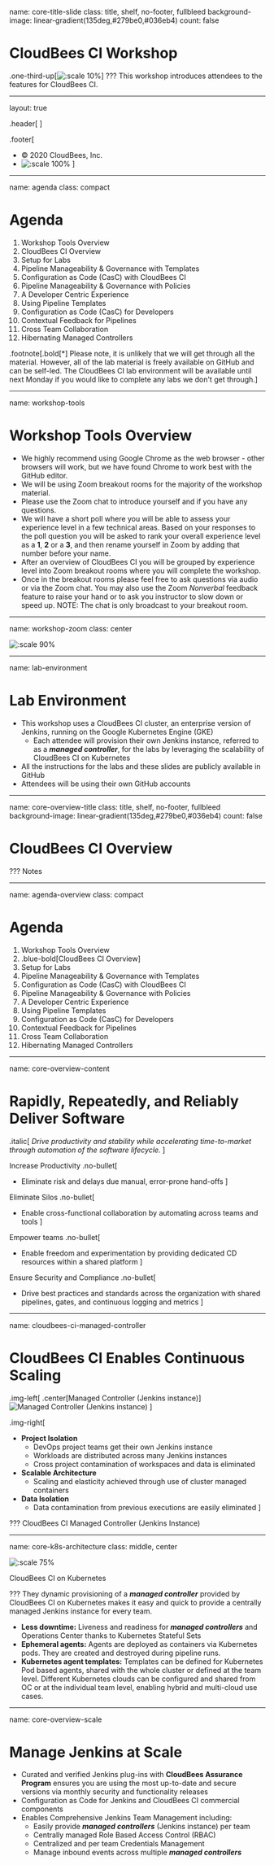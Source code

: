name: core-title-slide
class: title, shelf, no-footer, fullbleed
background-image: linear-gradient(135deg,#279be0,#036eb4)
count: false


# CloudBees CI Workshop
.one-third-up[![:scale 10%](../img/CloudBees-Submark-White.svg)]
???
This workshop introduces attendees to the features for CloudBees CI.

---
layout: true

.header[
]

.footer[
- © 2020 CloudBees, Inc.
- ![:scale 100%](../img/CloudBees-Submark-Full-Color.svg)
]
---
name: agenda
class: compact

# Agenda

1. Workshop Tools Overview
2. CloudBees CI Overview
3. Setup for Labs
4. Pipeline Manageability & Governance with Templates
5. Configuration as Code (CasC) with CloudBees CI
6. Pipeline Manageability & Governance with Policies
7. A Developer Centric Experience
8. Using Pipeline Templates
9. Configuration as Code (CasC) for Developers
10. Contextual Feedback for Pipelines
11. Cross Team Collaboration
12. Hibernating Managed Controllers

.footnote[.bold[*] Please note, it is unlikely that we will get through all the material. However, all of the lab material is freely available on GitHub and can be self-led. The CloudBees CI lab environment will be available until next Monday if you would like to complete any labs we don't get through.]

---
name: workshop-tools
# Workshop Tools Overview

* We highly recommend using Google Chrome as the web browser - other browsers will work, but we have found Chrome to work best with the GitHub editor.
* We will be using Zoom breakout rooms for the majority of the workshop material.
* Please use the Zoom chat to introduce yourself and if you have any questions.
* We will have a short poll where you will be able to assess your experience level in a few technical areas. Based on your responses to the poll question you will be asked to rank your overall experience level as a **1**, **2** or a **3**, and then rename yourself in Zoom by adding that number before your name.
* After an overview of CloudBees CI you will be grouped by experience level into Zoom breakout rooms where you will complete the workshop.
* Once in the breakout rooms please feel free to ask questions via audio or via the Zoom chat. You may also use the Zoom *Nonverbal* feedback feature to raise your hand or to ask you instructor to slow down or speed up. NOTE: The chat is only broadcast to your breakout room.

---
name: workshop-zoom
class: center

![:scale 90%](img/zoom-tools.png)

---
name: lab-environment
# Lab Environment
* This workshop uses a CloudBees CI cluster, an enterprise version of Jenkins, running on the Google Kubernetes Engine (GKE)
  * Each attendee will provision their own Jenkins instance, referred to as a ***managed controller***, for the labs by leveraging the scalability of CloudBees CI on Kubernetes
* All the instructions for the labs and these slides are publicly available in GitHub
* Attendees will be using their own GitHub accounts 

---
name: core-overview-title
class: title, shelf, no-footer, fullbleed
background-image: linear-gradient(135deg,#279be0,#036eb4)
count: false

# CloudBees CI Overview

???
Notes

---
name: agenda-overview
class: compact

# Agenda

1. Workshop Tools Overview
2. .blue-bold[CloudBees CI Overview]
3. Setup for Labs
4. Pipeline Manageability & Governance with Templates
5. Configuration as Code (CasC) with CloudBees CI
6. Pipeline Manageability & Governance with Policies
7. A Developer Centric Experience
8. Using Pipeline Templates
9. Configuration as Code (CasC) for Developers
10. Contextual Feedback for Pipelines
11. Cross Team Collaboration
12. Hibernating Managed Controllers

---
name: core-overview-content

# Rapidly, Repeatedly, and Reliably Deliver Software

.italic[
  *Drive productivity and stability while accelerating time-to-market through automation of the software lifecycle.*
]

Increase Productivity
.no-bullet[
* Eliminate risk and delays due manual, error-prone hand-offs
]

Eliminate Silos
.no-bullet[
* Enable cross-functional collaboration by automating across teams and tools
]

Empower teams
.no-bullet[
* Enable freedom and experimentation by providing dedicated CD resources within a shared platform
]

Ensure Security and Compliance
.no-bullet[
* Drive best practices and standards across the organization with shared pipelines, gates, and continuous logging and metrics
]

---
name: cloudbees-ci-managed-controller

# CloudBees CI Enables Continuous Scaling

.img-left[
  .center[Managed Controller (Jenkins instance)]
![Managed Controller (Jenkins instance)](img/dpa.png)
]

.img-right[
* **Project Isolation**
  * DevOps project teams get their own Jenkins instance
  * Workloads are distributed across many Jenkins instances
  * Cross project contamination of workspaces and data is eliminated
* **Scalable Architecture**
  * Scaling and elasticity achieved through use of cluster managed containers 
* **Data Isolation**
  * Data contamination from previous executions are easily eliminated
]

???
CloudBees CI Managed Controller (Jenkins Instance)

---
name: core-k8s-architecture
class: middle, center

![:scale 75%](img/core-k8s-architecture.svg)

CloudBees CI on Kubernetes

???
They dynamic provisioning of a ***managed controller*** provided by CloudBees CI on Kubernetes makes it easy and quick to provide a centrally managed Jenkins instance for every team.
* **Less downtime:** Liveness and readiness for ***managed controllers*** and Operations Center thanks to Kubernetes Stateful Sets
* **Ephemeral agents:** Agents are deployed as containers via Kubernetes pods. They are created and destroyed during pipeline runs.
* **Kubernetes agent templates:** Templates can be defined for Kubernetes Pod based agents, shared with the whole cluster or defined at the team level.
Different Kubernetes clouds can be configured and shared from OC or at the individual team level, enabling hybrid and multi-cloud use cases.


---
name: core-overview-scale

# Manage Jenkins at Scale
* Curated and verified Jenkins plug-ins with **CloudBees Assurance Program** ensures you are using the most up-to-date and secure versions via monthly security and functionality releases 
* Configuration as Code for Jenkins and CloudBees CI commercial components
* Enables Comprehensive Jenkins Team Management including:
  * Easily provide ***managed controllers*** (Jenkins instance) per team
  * Centrally managed Role Based Access Control (RBAC)
  * Centralized and per team Credentials Management
  * Manage inbound events across multiple ***managed controllers***
